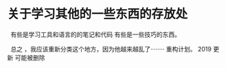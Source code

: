 # 关于学习其他的一些东西的存放处
 
有些是学习工具和语言的的笔记和代码
有些是一些技巧的东西。

 
总之 ，我应该重新分类这个地方，因为他越来越乱了········
重构计划。
2019 更新
可能被删除
